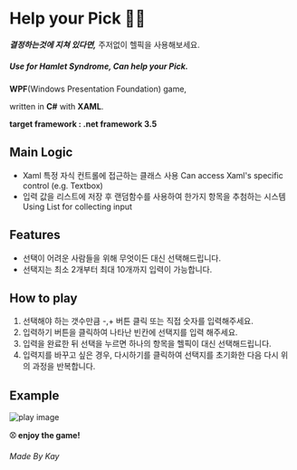 # Help your Pick 🤷‍♀️



***결정하는것에 지쳐 있다면,*** 주저없이 헬픽을 사용해보세요.
##### Use for Hamlet Syndrome, Can help your Pick.



**WPF**(Windows Presentation Foundation) game,

written in **C#** with **XAML**.


**target framework : .net framework 3.5**


## Main Logic

- Xaml 특정 자식 컨트롤에 접근하는 클래스 사용
  Can access Xaml's specific control (e.g. Textbox)
- 입력 값을 리스트에 저장 후 랜덤함수를 사용하여 한가지 항목을 추첨하는 시스템
  Using List for collecting input
  


## Features

- 선택이 어려운 사람들을 위해 무엇이든 대신 선택해드립니다.
- 선택지는 최소 2개부터 최대 10개까지 입력이 가능합니다.


## How to play

1. 선택해야 하는 갯수만큼 -,+ 버튼 클릭 또는 직접 숫자를 입력해주세요. 
2. 입력하기 버튼을 클릭하여 나타난 빈칸에 선택지를 입력 해주세요.
3. 입력을 완료한 뒤 선택을 누르면 하나의 항목을 헬픽이 대신 선택해드립니다.
4. 입력지를 바꾸고 싶은 경우, 다시하기를 클릭하여 선택지를 초기화한 다음 다시 위의 과정을 반복합니다.

## Example


![play image](/ex1.png)


**⚾️ enjoy the game!**

*Made By Kay*